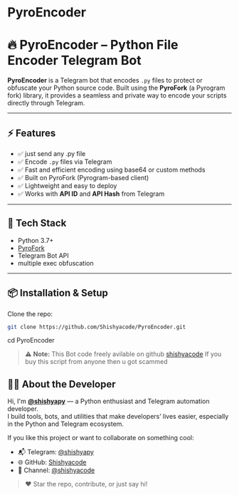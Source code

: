 # PyroEncoder

# 🔥 PyroEncoder – Python File Encoder Telegram Bot

**PyroEncoder** is a Telegram bot that encodes `.py` files to protect or obfuscate your Python source code. Built using the **PyroFork** (a Pyrogram fork) library, it provides a seamless and private way to encode your scripts directly through Telegram.

---

## ⚡ Features
- ✅ just send any .py file
- ✅ Encode `.py` files via Telegram
- ✅ Fast and efficient encoding using base64 or custom methods
- ✅ Built on PyroFork (Pyrogram-based client)
- ✅ Lightweight and easy to deploy
- ✅ Works with **API ID** and **API Hash** from Telegram

---

## 🧠 Tech Stack

- Python 3.7+
- [PyroFork](https://pypi.org/project/pyrofork/)
- Telegram Bot API
- multiple exec obfuscation 

---

## 📦 Installation & Setup

Clone the repo:

```bash
git clone https://github.com/Shishyacode/PyroEncoder.git
```
cd PyroEncoder

> ⚠️ **Note:** This Bot code freely avilable on github [shishyacode](https://github.com/ShishyaCode) If you buy this script from anyone then u got scammed

## 👨‍💻 About the Developer

Hi, I'm **[@shishyapy](https://t.me/shishyapy)** — a Python enthusiast and Telegram automation developer.  
I build tools, bots, and utilities that make developers’ lives easier, especially in the Python and Telegram ecosystem.

If you like this project or want to collaborate on something cool:

- 📬 Telegram: [@shishyapy](https://t.me/shishyapy)
- 🌐 GitHub: [Shishyacode](https://github.com/Shishyacode)
- 📢 Channel: [@shishyacode](https://t.me/shishyacode)

> ❤️ Star the repo, contribute, or just say hi!

